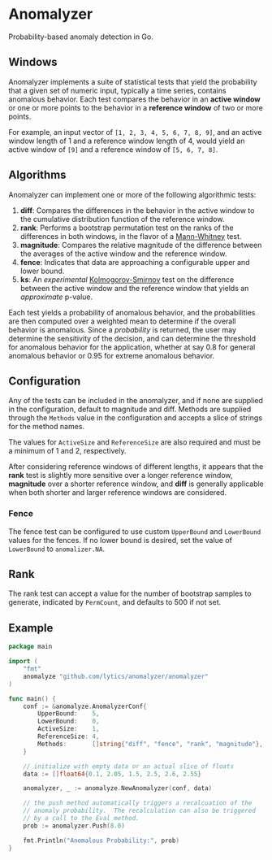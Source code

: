 
# Anomalyzer

Probability-based anomaly detection in Go.

## Windows

Anomalyzer implements a suite of statistical tests that yield the probability that a given set of numeric input, typically a time series, contains anomalous behavior.  Each test compares the behavior in an **active window** or one or more points to the behavior in a **reference window** of two or more points.

For example, an input vector of `[1, 2, 3, 4, 5, 6, 7, 8, 9]`, and an active window length of 1 and a reference window length of 4, would yield an active window of `[9]` and a reference window of `[5, 6, 7, 8]`.

## Algorithms

Anomalyzer can implement one or more of the following algorithmic tests:

1. **diff**: Compares the differences in the behavior in the active window to the cumulative distribution function of the reference window.
2. **rank**: Performs a bootstrap permutation test on the ranks of the differences in both windows, in the flavor of a [Mann-Whitney](http://en.wikipedia.org/wiki/Mann%E2%80%93Whitney_U_test) test.
3. **magnitude**: Compares the relative magnitude of the difference between the averages of the active window and the reference window.
4. **fence**: Indicates that data are approaching a configurable upper and lower bound.
5. **ks**: An *experimental* [Kolmogorov-Smirnov](http://en.wikipedia.org/wiki/Kolmogorov%E2%80%93Smirnov_test) test on the difference between the active window and the reference window that yields an *approximate* p-value.

Each test yields a probability of anomalous behavior, and the probabilities are then computed over a weighted mean to determine if the overall behavior is anomalous.  Since a *probability* is returned, the user may determine the sensitivity of the decision, and can determine the threshold for anomalous behavior for the application, whether at say 0.8 for general anomalous behavior or 0.95 for extreme anomalous behavior.

## Configuration

Any of the tests can be included in the anomalyzer, and if none are supplied in the configuration, default to magnitude and diff.  Methods are supplied through the `Methods` value in the configuration and accepts a slice of strings for the method names.

The values for `ActiveSize` and `ReferenceSize` are also required and must be a minimum of 1 and 2, respectively.

After considering reference windows of different lengths, it appears that the **rank** test is slightly more sensitive over a longer reference window, **magnitude** over a shorter reference window, and **diff** is generally applicable when both shorter and larger reference windows are considered.

### Fence

The fence test can be configured to use custom `UpperBound` and `LowerBound` values for the fences.  If no lower bound is desired, set the value of `LowerBound` to `anomalizer.NA`.

## Rank

The rank test can accept a value for the number of bootstrap samples to generate, indicated by `PermCount`, and defaults to 500 if not set.


## Example

```go
package main

import (
	"fmt"
	anomalyze "github.com/lytics/anomalyzer/anomalyzer"
)

func main() {
	conf := &anomalyze.AnomalyzerConf{
		UpperBound:    5,
		LowerBound:    0,
		ActiveSize:    1,
		ReferenceSize: 4,
		Methods:       []string{"diff", "fence", "rank", "magnitude"},
	}

	// initialize with empty data or an actual slice of floats
	data := []float64{0.1, 2.05, 1.5, 2.5, 2.6, 2.55}

	anomalyzer, _ := anomalyze.NewAnomalyzer(conf, data)

	// the push method automatically triggers a recalcuation of the
	// anomaly probability.  The recalculation can also be triggered
	// by a call to the Eval method.
	prob := anomalyzer.Push(8.0)

	fmt.Println("Anomalous Probability:", prob)
}

```
